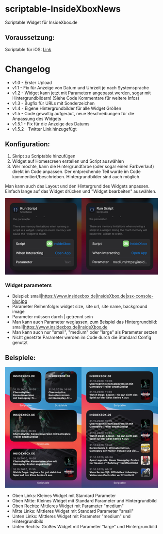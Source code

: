 # scriptable-InsideXboxNews
Scriptable Widget für InsideXbox.de

## Voraussetzung:

Scriptable für iOS: [Link](https://apps.apple.com/de/app/scriptable/id1405459188)

# Changelog

- v1.0 - Erster Upload
- v1.1 - Fix für Anzeige von Datum und Uhrzeit je nach Systemsprache
- v1.2 - Widget kann jetzt mit Parametern angepasst werden, sogar mit Hintergrundbildern! (Siehe Code Kommentare für weitere Infos)
- v1.3 - Bugfix für URLs mit Sonderzeichen
- v1.4 - Eigene Hintergrundbilder für alle Widget Größen
- v1.5 - Code gewaltig aufgeräut, neue Beschreibungen für die Anpassung des Widgets
- v1.5.1 - Fix für die Anzeige des Datums
- v1.5.2 - Twitter Link hinzugefügt

## Konfiguration:

1. Skript zu Scriptable hinzufügen
2. Widget auf Homescreen erstellen und Script auswählen
3. Wer möchte, kann die Hintergrundfarbe (oder sogar einen Farbverlauf) direkt im Code anpassen. Der entprechende Teil wurde im Code kommentiert/beschrieben. Hintergrundbilder sind auch möglich.

Man kann auch das Layout und den Hintergrund des Widgets anpassen. Einfach lange auf das Widget drücken und "Widget bearbeiten" auswählen.

![widget-config](https://github.com/Saudumm/scriptable-InsideXboxNews/blob/main/widgetConfig.jpeg)

### Widget parameters
 - Beispiel: small|https://www.insidexbox.de|InsideXbox.de|xsx-console-blur.jpg
- Parameter Reihenfolge: widget size, site url, site name, background image
- Parameter müssen durch | getrennt sein
- Man kann auch Parameter weglassen, zum Beispiel das Hintergrundbild: small|https://www.insidexbox.de|InsideXbox.de
- Man kann auch nur "small", "medium" oder "large" als Parameter setzen
- Nicht gesetzte Parameter werden im Code durch die Standard Config genutzt

## Beispiele:

![widget-examples](https://github.com/Saudumm/scriptable-InsideXboxNews/blob/main/widgetExamples.jpeg)

- Oben Links: Kleines Widget mit Standard Parameter
- Oben Mitte:  Kleines Widget mit Standard Parameter und Hintergrundbild
- Oben Rechts: Mittleres Widget mit Parameter "medium"
- Mitte Links: Mittleres Widget mit Standard Parameter "small"
- Unten Links: Mittleres Widget mit Parameter "medium" und Hintergrundbild
- Unten Rechts: Großes Widget mit Parameter "large" und Hintergrundbild

